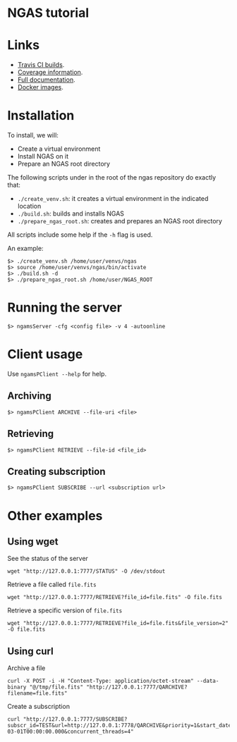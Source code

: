 # NGAS tutorial

# Links

 * [Travis CI builds](https://travis-ci.org/ICRAR/ngas).
 * [Coverage information](https://coveralls.io/github/ICRAR/ngas).
 * [Full documentation](https://ngas.readthedocs.io).
 * [Docker images](https://hub.docker.com/r/icrar/ngas).

# Installation

To install, we will:

 * Create a virtual environment
 * Install NGAS on it
 * Prepare an NGAS root directory

The following scripts under in the root of the ngas repository
do exactly that:

 * `./create_venv.sh`: it creates a virtual environment in the indicated location
 * `./build.sh`: builds and installs NGAS
 * `./prepare_ngas_root.sh`: creates and prepares an NGAS root directory

All scripts include some help if the `-h` flag is used.

An example:

```
$> ./create_venv.sh /home/user/venvs/ngas
$> source /home/user/venvs/ngas/bin/activate
$> ./build.sh -d
$> ./prepare_ngas_root.sh /home/user/NGAS_ROOT
```

# Running the server

```
$> ngamsServer -cfg <config file> -v 4 -autoonline
```

# Client usage

Use ``ngamsPClient --help`` for help.

## Archiving

```
$> ngamsPClient ARCHIVE --file-uri <file>
```

## Retrieving

```
$> ngamsPClient RETRIEVE --file-id <file_id>
```

## Creating subscription

```
$> ngamsPClient SUBSCRIBE --url <subscription url>
```

# Other examples

## Using wget

See the status of the server

```
wget "http://127.0.0.1:7777/STATUS" -O /dev/stdout
```

Retrieve a file called `file.fits`

```
wget "http://127.0.0.1:7777/RETRIEVE?file_id=file.fits" -O file.fits
```

Retrieve a specific version of `file.fits`

```
wget "http://127.0.0.1:7777/RETRIEVE?file_id=file.fits&file_version=2" -O file.fits
```

## Using curl

Archive a file

```
curl -X POST -i -H "Content-Type: application/octet-stream" --data-binary "@/tmp/file.fits" "http://127.0.0.1:7777/QARCHIVE?filename=file.fits"
```

Create a subscription

```
curl "http://127.0.0.1:7777/SUBSCRIBE?subscr_id=TEST&url=http://127.0.0.1:7778/QARCHIVE&priority=1&start_date=2016-03-01T00:00:00.000&concurrent_threads=4"
```
